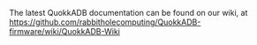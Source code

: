 The latest QuokkADB documentation can be found on our wiki, at https://github.com/rabbitholecomputing/QuokkADB-firmware/wiki/QuokkADB-Wiki
